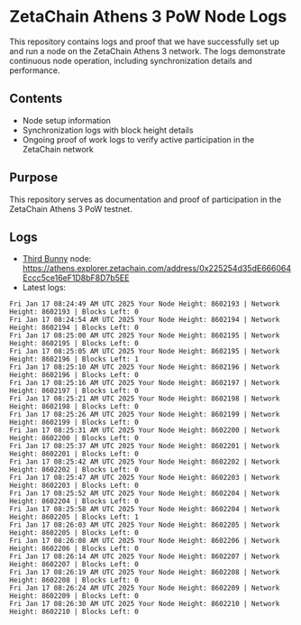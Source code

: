 # ZetaChain Athens 3 PoW Node Logs
This repository contains logs and proof that we have successfully set up and run a node on the ZetaChain Athens 3 network. The logs demonstrate continuous node operation, including synchronization details and performance.

## Contents
- Node setup information
- Synchronization logs with block height details
- Ongoing proof of work logs to verify active participation in the ZetaChain network

## Purpose
This repository serves as documentation and proof of participation in the ZetaChain Athens 3 PoW testnet.

## Logs

- [Third Bunny](https://thirdbunny.xyz/) node: https://athens.explorer.zetachain.com/address/0x225254d35dE666064Eccc5ce16eF1D8bF8D7b5EE
- Latest logs:
```
Fri Jan 17 08:24:49 AM UTC 2025 Your Node Height: 8602193 | Network Height: 8602193 | Blocks Left: 0
Fri Jan 17 08:24:54 AM UTC 2025 Your Node Height: 8602194 | Network Height: 8602194 | Blocks Left: 0
Fri Jan 17 08:25:00 AM UTC 2025 Your Node Height: 8602195 | Network Height: 8602195 | Blocks Left: 0
Fri Jan 17 08:25:05 AM UTC 2025 Your Node Height: 8602195 | Network Height: 8602196 | Blocks Left: 1
Fri Jan 17 08:25:10 AM UTC 2025 Your Node Height: 8602196 | Network Height: 8602196 | Blocks Left: 0
Fri Jan 17 08:25:16 AM UTC 2025 Your Node Height: 8602197 | Network Height: 8602197 | Blocks Left: 0
Fri Jan 17 08:25:21 AM UTC 2025 Your Node Height: 8602198 | Network Height: 8602198 | Blocks Left: 0
Fri Jan 17 08:25:26 AM UTC 2025 Your Node Height: 8602199 | Network Height: 8602199 | Blocks Left: 0
Fri Jan 17 08:25:31 AM UTC 2025 Your Node Height: 8602200 | Network Height: 8602200 | Blocks Left: 0
Fri Jan 17 08:25:37 AM UTC 2025 Your Node Height: 8602201 | Network Height: 8602201 | Blocks Left: 0
Fri Jan 17 08:25:42 AM UTC 2025 Your Node Height: 8602202 | Network Height: 8602202 | Blocks Left: 0
Fri Jan 17 08:25:47 AM UTC 2025 Your Node Height: 8602203 | Network Height: 8602203 | Blocks Left: 0
Fri Jan 17 08:25:52 AM UTC 2025 Your Node Height: 8602204 | Network Height: 8602204 | Blocks Left: 0
Fri Jan 17 08:25:58 AM UTC 2025 Your Node Height: 8602204 | Network Height: 8602205 | Blocks Left: 1
Fri Jan 17 08:26:03 AM UTC 2025 Your Node Height: 8602205 | Network Height: 8602205 | Blocks Left: 0
Fri Jan 17 08:26:08 AM UTC 2025 Your Node Height: 8602206 | Network Height: 8602206 | Blocks Left: 0
Fri Jan 17 08:26:14 AM UTC 2025 Your Node Height: 8602207 | Network Height: 8602207 | Blocks Left: 0
Fri Jan 17 08:26:19 AM UTC 2025 Your Node Height: 8602208 | Network Height: 8602208 | Blocks Left: 0
Fri Jan 17 08:26:24 AM UTC 2025 Your Node Height: 8602209 | Network Height: 8602209 | Blocks Left: 0
Fri Jan 17 08:26:30 AM UTC 2025 Your Node Height: 8602210 | Network Height: 8602210 | Blocks Left: 0
```
